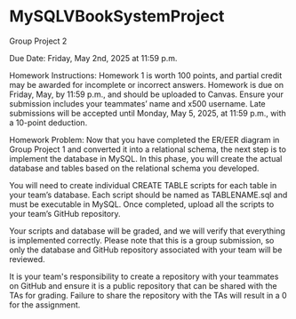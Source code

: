 # MySQLVBookSystemProject

Group Project 2

Due Date: Friday, May 2nd, 2025 at 11:59 p.m.

Homework Instructions:
Homework 1 is worth 100 points, and partial credit may be awarded for incomplete or incorrect
answers. Homework is due on Friday, May, by 11:59 p.m., and should be uploaded to Canvas.
Ensure your submission includes your teammates’ name and x500 username.
Late submissions will be accepted until Monday, May 5, 2025, at 11:59 p.m., with a 10-point
deduction.

Homework Problem:
Now that you have completed the ER/EER diagram in Group Project 1 and converted it into a
relational schema, the next step is to implement the database in MySQL. In this phase, you will
create the actual database and tables based on the relational schema you developed.

You will need to create individual CREATE TABLE scripts for each table in your team’s
database. Each script should be named as TABLENAME.sql and must be executable in MySQL.
Once completed, upload all the scripts to your team’s GitHub repository.

Your scripts and database will be graded, and we will verify that everything is implemented
correctly. Please note that this is a group submission, so only the database and GitHub
repository associated with your team will be reviewed.

It is your team's responsibility to create a repository with your teammates on GitHub and ensure
it is a public repository that can be shared with the TAs for grading. Failure to share the
repository with the TAs will result in a 0 for the assignment.
